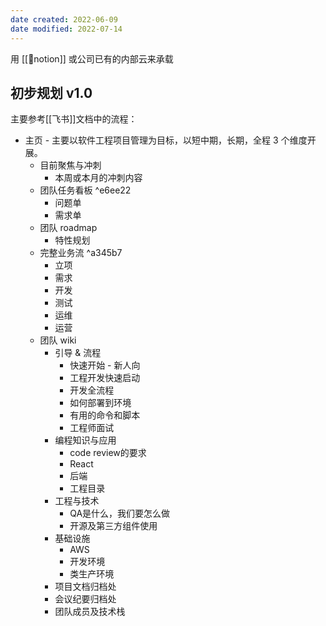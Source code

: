 ```yaml
---
date created: 2022-06-09
date modified: 2022-07-14
---
```


用 [[🤖notion]] 或公司已有的内部云来承载

## 初步规划 v1.0

主要参考[[飞书]]文档中的流程：

- 主页 - 主要以软件工程项目管理为目标，以短中期，长期，全程 3 个维度开展。
	- 目前聚焦与冲刺
		- 本周或本月的冲刺内容
	- 团队任务看板 ^e6ee22
		- 问题单
		- 需求单
	- 团队 roadmap
		- 特性规划
	- 完整业务流 ^a345b7
		- 立项
		- 需求
		- 开发
		- 测试
		- 运维
		- 运营
	- 团队 wiki
		- 引导 & 流程
			- 快速开始 - 新人向
			- 工程开发快速启动
			- 开发全流程
			- 如何部署到环境
			- 有用的命令和脚本
			- 工程师面试
		- 编程知识与应用
			- code review的要求
			- React
			- 后端
			- 工程目录
		- 工程与技术
			- QA是什么，我们要怎么做
			- 开源及第三方组件使用
		- 基础设施
			- AWS
			- 开发环境
			- 类生产环境
		- 项目文档归档处
		- 会议纪要归档处
		- 团队成员及技术栈

